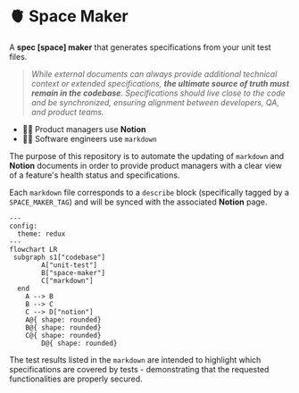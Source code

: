 # 🫀 Space Maker

A **spec [space] maker** that generates specifications from your unit test files.

> _While external documents can always provide additional technical context or extended specifications, **the ultimate source of truth must remain in the codebase**. Specifications should live close to the code and be synchronized, ensuring alignment between developers, QA, and product teams._

- 👩‍💼 Product managers use **Notion**
- 👨‍💻 Software engineers use `markdown`

The purpose of this repository is to automate the updating of `markdown` and **Notion** documents in order to provide product managers with a clear view of a feature's health status and specifications.

Each `markdown` file corresponds to a `describe` block (specifically tagged by a `SPACE_MAKER_TAG`) and will be synced with the associated **Notion** page.

```mermaid
---
config:
  theme: redux
---
flowchart LR
 subgraph s1["codebase"]
        A["unit-test"]
        B["space-maker"]
        C["markdown"]
  end
    A --> B
    B --> C
    C --> D["notion"]
    A@{ shape: rounded}
    B@{ shape: rounded}
    C@{ shape: rounded}
		D@{ shape: rounded}
```

The test results listed in the `markdown` are intended to highlight which specifications are covered by tests - demonstrating that the requested functionalities are properly secured.


